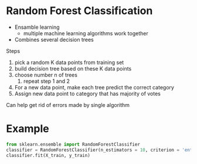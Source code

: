 # Random Forest Classification

- Ensamble learning
  - multiple machine learning algorithms work together
- Combines several decision trees

Steps
1. pick a random K data points from training set
2. build decision tree based on these K data points
3. choose number n of trees
   1. repeat step 1 and 2
4. For a new data point, make each tree predict the correct category
5. Assign new data point to category that has majority of votes

Can help get rid of errors made by single algorithm

# Example
```python
from sklearn.ensemble import RandomForestClassifier
classifier = RandomForestClassifier(n_estimators = 10, criterion = 'entropy')
classifier.fit(X_train, y_train)
```